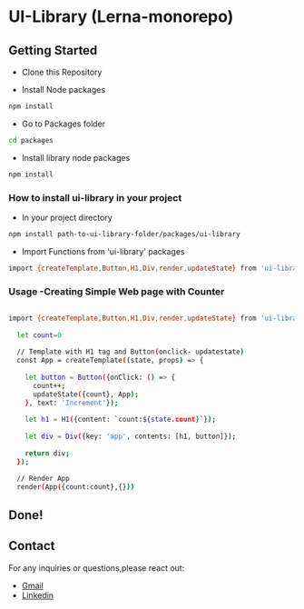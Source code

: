 # UI-Library (Lerna-monorepo)

## Getting Started

- Clone this Repository

- Install Node packages
```bash
npm install
```


- Go to Packages folder
```bash
cd packages
```


- Install library node packages
```bash
npm install
```


### How to install ui-library in your project


- In your project directory
```bash
npm install path-to-ui-library-folder/packages/ui-library
```


- Import Functions from 'ui-library' packages
```bash
import {createTemplate,Button,H1,Div,render,updateState} from 'ui-library'
```


### Usage -Creating Simple Web page with Counter

```bash

import {createTemplate,Button,H1,Div,render,updateState} from 'ui-library'
  
  let count=0
  
  // Template with H1 tag and Button(onclick- updatestate)
  const App = createTemplate((state, props) => {
    
    let button = Button({onClick: () => {
      count++;
      updateState({count}, App);
    }, text: 'Increment'});
    
    let h1 = H1({content: `count:${state.count}`});
    
    let div = Div({key: 'app', contents: [h1, button]});
    
    return div;
  });

  // Render App
  render(App({count:count},{}))

```

## Done!

## Contact 

For any inquiries or questions,please react out: 
- [Gmail](mailto:lunasuthar5221@gmail.com)
- [Linkedin](https://www.linkedin.com/in/lunaramsuthar/)